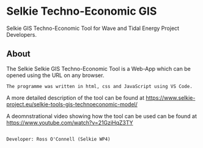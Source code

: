 # Selkie Techno-Economic GIS

Selkie GIS Techno-Economic Tool for Wave and Tidal Energy Project Developers. 

## About

The Selkie Selkie GIS Techno-Economic Tool is a Web-App which can be opened using the URL on any browser. 

```
The programme was written in html, css and JavaScript using VS Code. 
```

A more detailed description of the tool can be found at https://www.selkie-project.eu/selkie-tools-gis-technoeconomic-model/ 

A deomnstrational video showing how the tool can be used can be found at https://www.youtube.com/watch?v=21GziHqZ3TY 

``` 

Developer: Ross O'Connell (Selkie WP4) 
